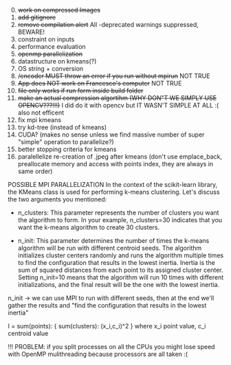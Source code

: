 0. ~~work on compressed Images~~
1. ~~add gitignore~~
2. ~~remove compilation alert~~  All -deprecated warnings suppressed, BEWARE!
3. constraint on inputs
4. performance evaluation 
5. ~~openmp parallelization~~ 
6. datastructure on kmeans(?)
7. OS string + conversion
8. ~~/encoder MUST throw an error if you run without mpirun~~ NOT TRUE
9. ~~App does NOT work on Francesco's computer~~ NOT TRUE
10. ~~file only works if run form inside build folder~~
11. ~~make an actual compression algortihm (WHY DON"T WE SIMPLY USE OPENCV???!!!)~~ I did do it with opencv but IT WASN'T SIMPLE AT ALL :( also not efficent
12. fix mpi kmeans
13. try kd-tree (instead of kmeans)
14. CUDA? (makes no sense unless we find massive number of super "simple" operation to parallelize?)
15. better stopping criteria for kmeans
16. paralellelize re-creation of .jpeg after kmeans (don't use emplace_back, preallocate memory and access with points index, they are always in same order)





POSSIBLE MPI PARALLELIZATION
In the context of the scikit-learn library, the KMeans class is used for performing k-means clustering.
Let's discuss the two arguments you mentioned:

* n_clusters: This parameter represents the number of clusters you want the algorithm to form.
In your example, n_clusters=30 indicates that you want the k-means algorithm to create 30 clusters.

* n_init: This parameter determines the number of times the k-means algorithm will be run with different centroid seeds.
The algorithm initializes cluster centers randomly and runs the algorithm multiple times to find the configuration that results
in the lowest inertia. Inertia is the sum of squared distances from each point to its assigned cluster center. Setting n_init=10 
means that the algorithm will run 10 times with different initializations, and the final result will be the one with the lowest inertia.

n_init -> we can use MPI to run with different seeds, then at the end we'll gather the results and "find the configuration that results in the lowest inertia"

I = sum(points): { sum(clusters): (x_i,c_i)^2 } where x_i point value, c_i centroid value


!!! PROBLEM: if you split processes on all the CPUs you might lose speed with OpenMP mulithreading because processors are all taken :(




